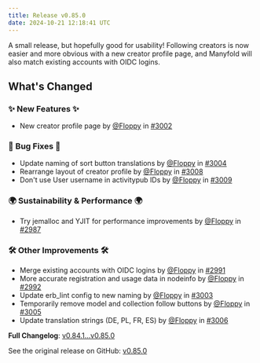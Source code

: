 ```yaml
---
title: Release v0.85.0
date: 2024-10-21 12:18:41 UTC
---
```

A small release, but hopefully good for usability! Following creators is now easier and more obvious with a new creator profile page, and Manyfold will also match existing accounts with OIDC logins.

## What's Changed
### ✨ New Features ✨
* New creator profile page by [@Floppy](https://github.com/Floppy) in [#3002](https://github.com/manyfold3d/manyfold/pull/3002)
### 🐛 Bug Fixes 🐛
* Update naming of sort button translations by [@Floppy](https://github.com/Floppy) in [#3004](https://github.com/manyfold3d/manyfold/pull/3004)
* Rearrange layout of creator profile by [@Floppy](https://github.com/Floppy) in [#3008](https://github.com/manyfold3d/manyfold/pull/3008)
* Don't use User username in activitypub IDs by [@Floppy](https://github.com/Floppy) in [#3009](https://github.com/manyfold3d/manyfold/pull/3009)
### 🌍 Sustainability & Performance 🌍
* Try jemalloc and YJIT for performance improvements by [@Floppy](https://github.com/Floppy) in [#2987](https://github.com/manyfold3d/manyfold/pull/2987)
### 🛠️ Other Improvements 🛠️
* Merge existing accounts with OIDC logins by [@Floppy](https://github.com/Floppy) in [#2991](https://github.com/manyfold3d/manyfold/pull/2991)
* More accurate registration and usage data in nodeinfo by [@Floppy](https://github.com/Floppy) in [#2992](https://github.com/manyfold3d/manyfold/pull/2992)
* Update erb_lint config to new naming by [@Floppy](https://github.com/Floppy) in [#3003](https://github.com/manyfold3d/manyfold/pull/3003)
* Temporarily remove model and collection follow buttons by [@Floppy](https://github.com/Floppy) in [#3005](https://github.com/manyfold3d/manyfold/pull/3005)
* Update translation strings (DE, PL, FR, ES) by [@Floppy](https://github.com/Floppy) in [#3006](https://github.com/manyfold3d/manyfold/pull/3006)


**Full Changelog**: [v0.84.1...v0.85.0](https://github.com/manyfold3d/manyfold/compare/v0.84.1...v0.85.0)

See the original release on GitHub: [v0.85.0](https://github.com/manyfold3d/manyfold/releases/tag/v0.85.0)

